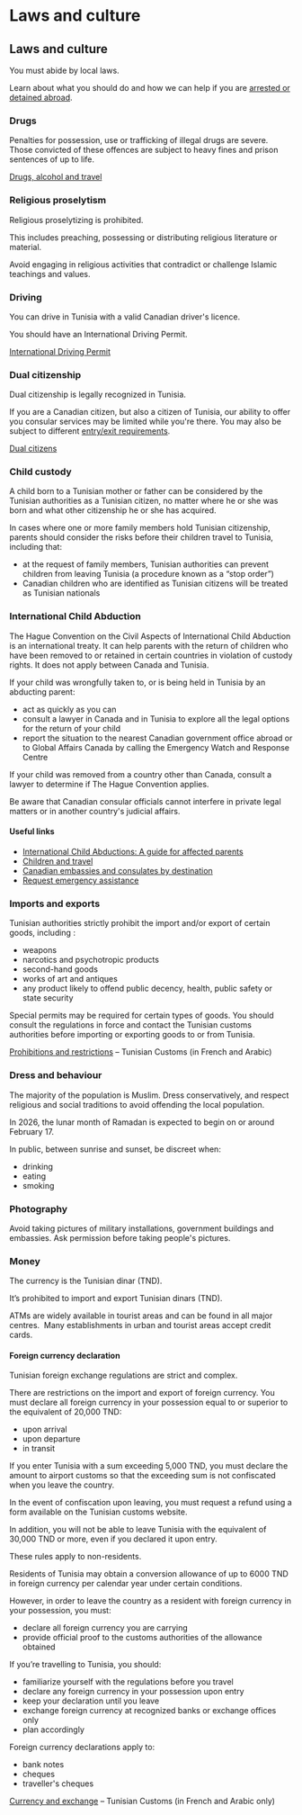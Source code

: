 # Laws and culture

## Laws and culture

You must abide by local laws.

Learn about what you should do and how we can help if you are [arrested or detained abroad](http://travel.gc.ca/assistance/emergency-info/arrest-detention).

### Drugs

Penalties for possession, use or trafficking of illegal drugs are severe. Those convicted of these offences are subject to heavy fines and prison sentences of up to life.

[Drugs, alcohol and travel](https://travel.gc.ca/travelling/health-safety/drugs)

### Religious proselytism

Religious proselytizing is prohibited.

This includes preaching, possessing or distributing religious literature or material.

Avoid engaging in religious activities that contradict or challenge Islamic teachings and values.

### Driving

You can drive in Tunisia with a valid Canadian driver's licence.

You should have an International Driving Permit.

[International Driving Permit](https://travel.gc.ca/travelling/documents/international-driving-permit)

### Dual citizenship

Dual citizenship is legally recognized in Tunisia.

If you are a Canadian citizen, but also a citizen of Tunisia, our ability to offer you consular services may be limited while you're there. You may also be subject to different [entry/exit requirements](#entryexit).

[Dual citizens](http://travel.gc.ca/travelling/documents/dual-citizenship)

### Child custody

A child born to a Tunisian mother or father can be considered by the Tunisian authorities as a Tunisian citizen, no matter where he or she was born and what other citizenship he or she has acquired.

In cases where one or more family members hold Tunisian citizenship, parents should consider the risks before their children travel to Tunisia, including that:

* at the request of family members, Tunisian authorities can prevent children from leaving Tunisia (a procedure known as a “stop order”)
* Canadian children who are identified as Tunisian citizens will be treated as Tunisian nationals

### International Child Abduction

The Hague Convention on the Civil Aspects of International Child Abduction is an international treaty. It can help parents with the return of children who have been removed to or retained in certain countries in violation of custody rights. It does not apply between Canada and Tunisia.

If your child was wrongfully taken to, or is being held in Tunisia by an abducting parent:

* act as quickly as you can
* consult a lawyer in Canada and in Tunisia to explore all the legal options for the return of your child
* report the situation to the nearest Canadian government office abroad or to Global Affairs Canada by calling the Emergency Watch and Response Centre

If your child was removed from a country other than Canada, consult a lawyer to determine if The Hague Convention applies.

Be aware that Canadian consular officials cannot interfere in private legal matters or in another country's judicial affairs.

#### Useful links

* [International Child Abductions: A guide for affected parents](https://travel.gc.ca/travelling/publications/international-child-abductions)
* [Children and travel](https://travel.gc.ca/travelling/children)
* [Canadian embassies and consulates by destination](https://travel.gc.ca/assistance/embassies-consulates)
* [Request emergency assistance](https://travel.gc.ca/assistance/emergency-assistance)

### Imports and exports

Tunisian authorities strictly prohibit the import and/or export of certain goods, including :

* weapons
* narcotics and psychotropic products
* second-hand goods
* works of art and antiques
* any product likely to offend public decency, health, public safety or state security

Special permits may be required for certain types of goods. You should consult the regulations in force and contact the Tunisian customs authorities before importing or exporting goods to or from Tunisia.

[Prohibitions and restrictions](https://www.douane.gov.tn/prohibitions-et-restrictions/) – Tunisian Customs (in French and Arabic)

### Dress and behaviour

The majority of the population is Muslim. Dress conservatively, and respect religious and social traditions to avoid offending the local population.

In 2026, the lunar month of Ramadan is expected to begin on or around February 17.

In public, between sunrise and sunset, be discreet when:

* drinking
* eating
* smoking

### Photography

Avoid taking pictures of military installations, government buildings and embassies. Ask permission before taking people's pictures.

### Money

The currency is the Tunisian dinar (TND).

It’s prohibited to import and export Tunisian dinars (TND).

ATMs are widely available in tourist areas and can be found in all major centres.  Many establishments in urban and tourist areas accept credit cards.

#### Foreign currency declaration

Tunisian foreign exchange regulations are strict and complex.

There are restrictions on the import and export of foreign currency. You must declare all foreign currency in your possession equal to or superior to the equivalent of 20,000 TND:

* upon arrival
* upon departure
* in transit

If you enter Tunisia with a sum exceeding 5,000 TND, you must declare the amount to airport customs so that the exceeding sum is not confiscated when you leave the country.

In the event of confiscation upon leaving, you must request a refund using a form available on the Tunisian customs website.

In addition, you will not be able to leave Tunisia with the equivalent of 30,000 TND or more, even if you declared it upon entry.

These rules apply to non-residents.

Residents of Tunisia may obtain a conversion allowance of up to 6000 TND in foreign currency per calendar year under certain conditions.

However, in order to leave the country as a resident with foreign currency in your possession, you must:

* declare all foreign currency you are carrying
* provide official proof to the customs authorities of the allowance obtained

If you’re travelling to Tunisia, you should:

* familiarize yourself with the regulations before you travel
* declare any foreign currency in your possession upon entry
* keep your declaration until you leave
* exchange foreign currency at recognized banks or exchange offices only
* plan accordingly

Foreign currency declarations apply to:

* bank notes
* cheques
* traveller's cheques

[Currency and exchange](https://travel.gc.ca/destinations/Devises%20:%20ce%20qu'il%20faut%20d%C3%A9clarer%20%C3%A0%20la%20douane%20%E2%80%93%20Douane%20tunisienne) – Tunisian Customs (in French and Arabic only)